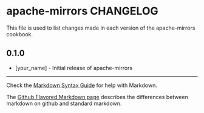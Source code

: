 apache-mirrors CHANGELOG
========================

This file is used to list changes made in each version of the apache-mirrors cookbook.

0.1.0
-----
- [your_name] - Initial release of apache-mirrors

- - -
Check the [Markdown Syntax Guide](http://daringfireball.net/projects/markdown/syntax) for help with Markdown.

The [Github Flavored Markdown page](http://github.github.com/github-flavored-markdown/) describes the differences between markdown on github and standard markdown.
